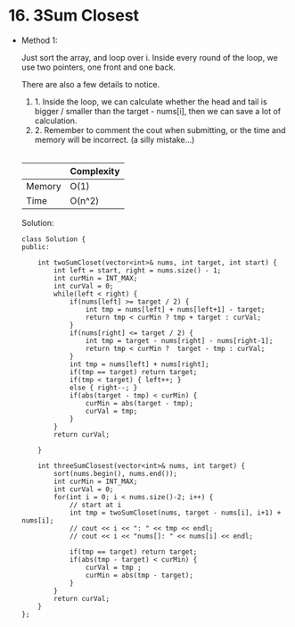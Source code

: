 # 16. 3Sum Closest
- Method 1:

    Just sort the array, and loop over i. Inside every round of the loop, we use two pointers, one front and one back.

    There are also a few details to notice. 

    <ol>

    <li>
    1. Inside the loop, we can calculate whether the head and tail is bigger / smaller than the target - nums[i], then we can save a lot of calculation.
    </li>
    <li>
    2. Remember to comment the cout when submitting, or the time and memory will be incorrect. (a silly mistake...)
    </li>
    <br>
    </ol>

    

    | |   Complexity  |
    | ----------- | ----------- | 
    |  Memory     | O(1)  | 
    |      Time       |  O(n^2) | 

    Solution:

    ```
    class Solution {
    public:

        int twoSumCloset(vector<int>& nums, int target, int start) {
            int left = start, right = nums.size() - 1;
            int curMin = INT_MAX;
            int curVal = 0;
            while(left < right) {
                if(nums[left] >= target / 2) {
                    int tmp = nums[left] + nums[left+1] - target;
                    return tmp < curMin ? tmp + target : curVal;
                }
                if(nums[right] <= target / 2) {
                    int tmp = target - nums[right] - nums[right-1];
                    return tmp < curMin ?  target - tmp : curVal;
                } 
                int tmp = nums[left] + nums[right];
                if(tmp == target) return target;
                if(tmp < target) { left++; }
                else { right--; }
                if(abs(target - tmp) < curMin) {
                    curMin = abs(target - tmp);
                    curVal = tmp;
                }
            }
            return curVal;

        }

        int threeSumClosest(vector<int>& nums, int target) {
            sort(nums.begin(), nums.end());
            int curMin = INT_MAX;
            int curVal = 0;
            for(int i = 0; i < nums.size()-2; i++) {
                // start at i
                int tmp = twoSumCloset(nums, target - nums[i], i+1) + nums[i];
                // cout << i << ": " << tmp << endl;
                // cout << i << "nums[]: " << nums[i] << endl;

                if(tmp == target) return target;
                if(abs(tmp - target) < curMin) {
                    curVal = tmp ;
                    curMin = abs(tmp - target);
                }
            }
            return curVal;
        }
    };
    ```
